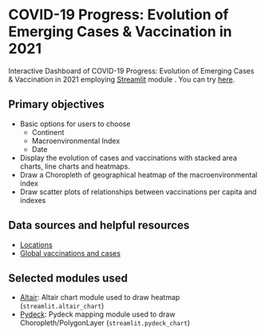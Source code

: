 # COVID-19 Progress: Evolution of Emerging Cases & Vaccination in 2021
Interactive Dashboard of COVID-19 Progress: Evolution of Emerging Cases & Vaccination in 2021 employing [Streamlit](https://www.streamlit.io) module .
You can try [here](https://share.streamlit.io/morganxiaofeng/data_visualization/main/app.py).

## Primary objectives
* Basic options for users to choose
  * Continent
  * Macroenvironmental Index
  * Date
* Display the evolution of cases and vaccinations with stacked area charts, line charts and heatmaps.
* Draw a Choropleth of geographical heatmap of the macroenvironmental index
* Draw scatter plots of relationships between vaccinations per capita and indexes

## Data sources and helpful resources
* [Locations](https://github.com/owid/covid-19-data/blob/master/public/data/vaccinations/locations.csv)
* [Global vaccinations and cases](https://github.com/owid/covid-19-data/blob/master/public/data/owid-covid-data.csv)

  
## Selected modules used
  * [Altair](http://altair-viz.github.io/): Altair chart module used to draw heatmap (`streamlit.altair_chart`)
  * [Pydeck](http://pydeck.gl/): Pydeck mapping module used to draw Choropleth/PolygonLayer (`streamlit.pydeck_chart`)
  

